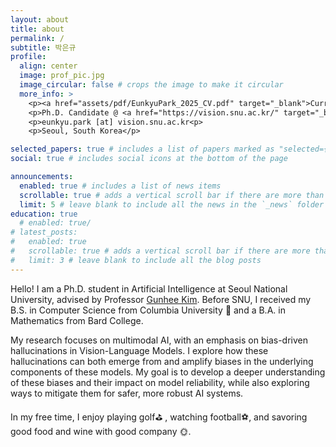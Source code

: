 ```yaml
---
layout: about
title: about
permalink: /
subtitle: 박은규
profile:
  align: center
  image: prof_pic.jpg
  image_circular: false # crops the image to make it circular
  more_info: >
    <p><a href="assets/pdf/EunkyuPark_2025_CV.pdf" target="_blank">Curriculum Vitae</a></p>
    <p>Ph.D. Candidate @ <a href="https://vision.snu.ac.kr/" target="_blank">SNUVL</a></p>
    <p>eunkyu.park [at] vision.snu.ac.kr<p>
    <p>Seoul, South Korea</p>

selected_papers: true # includes a list of papers marked as "selected={true}"
social: true # includes social icons at the bottom of the page

announcements:
  enabled: true # includes a list of news items
  scrollable: true # adds a vertical scroll bar if there are more than 3 news items
  limit: 5 # leave blank to include all the news in the `_news` folder
education: true
  # enabled: true/
# latest_posts:
#   enabled: true
#   scrollable: true # adds a vertical scroll bar if there are more than 3 new posts items
#   limit: 3 # leave blank to include all the blog posts
---
```


Hello! I am a Ph.D. student in Artificial Intelligence at Seoul National University, advised by Professor [Gunhee Kim](https://vision.snu.ac.kr/gunhee/). Before SNU, I received my B.S. in Computer Science from Columbia University :statue_of_liberty: and a B.A. in Mathematics from Bard College.

My research focuses on multimodal AI, with an emphasis on bias-driven hallucinations in Vision-Language Models. I explore how these hallucinations can both emerge from and amplify biases in the underlying components of these models. My goal is to develop a deeper understanding of these biases and their impact on model reliability, while also exploring ways to mitigate them for safer, more robust AI systems.

In my free time, I enjoy playing golf:golf:	, watching football:soccer:, and savoring good food and wine with good company :sun_with_face:.